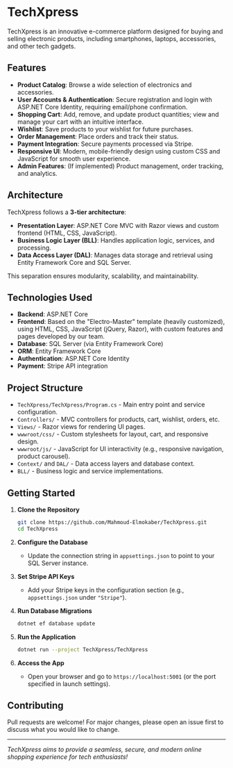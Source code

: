 # TechXpress

TechXpress is an innovative e-commerce platform designed for buying and selling electronic products, including smartphones, laptops, accessories, and other tech gadgets.

## Features

- **Product Catalog**: Browse a wide selection of electronics and accessories.
- **User Accounts & Authentication**: Secure registration and login with ASP.NET Core Identity, requiring email/phone confirmation.
- **Shopping Cart**: Add, remove, and update product quantities; view and manage your cart with an intuitive interface.
- **Wishlist**: Save products to your wishlist for future purchases.
- **Order Management**: Place orders and track their status.
- **Payment Integration**: Secure payments processed via Stripe.
- **Responsive UI**: Modern, mobile-friendly design using custom CSS and JavaScript for smooth user experience.
- **Admin Features**: (If implemented) Product management, order tracking, and analytics.

## Architecture

TechXpress follows a **3-tier architecture**:
- **Presentation Layer**: ASP.NET Core MVC with Razor views and custom frontend (HTML, CSS, JavaScript).
- **Business Logic Layer (BLL)**: Handles application logic, services, and processing.
- **Data Access Layer (DAL)**: Manages data storage and retrieval using Entity Framework Core and SQL Server.

This separation ensures modularity, scalability, and maintainability.

## Technologies Used

- **Backend**: ASP.NET Core
- **Frontend**: Based on the "Electro-Master" template (heavily customized), using HTML, CSS, JavaScript (jQuery, Razor), with custom features and pages developed by our team.
- **Database**: SQL Server (via Entity Framework Core)
- **ORM**:  Entity Framework Core
- **Authentication**: ASP.NET Core Identity
- **Payment**: Stripe API integration

## Project Structure

- `TechXpress/TechXpress/Program.cs` - Main entry point and service configuration.
- `Controllers/` - MVC controllers for products, cart, wishlist, orders, etc.
- `Views/` - Razor views for rendering UI pages.
- `wwwroot/css/` - Custom stylesheets for layout, cart, and responsive design.
- `wwwroot/js/` - JavaScript for UI interactivity (e.g., responsive navigation, product carousel).
- `Context/` and `DAL/` - Data access layers and database context.
- `BLL/` - Business logic and service implementations.

## Getting Started

1. **Clone the Repository**
   ```bash
   git clone https://github.com/Mahmoud-Elmokaber/TechXpress.git
   cd TechXpress
   ```

2. **Configure the Database**
   - Update the connection string in `appsettings.json` to point to your SQL Server instance.

3. **Set Stripe API Keys**
   - Add your Stripe keys in the configuration section (e.g., `appsettings.json` under `"Stripe"`).

4. **Run Database Migrations**
   ```bash
   dotnet ef database update
   ```

5. **Run the Application**
   ```bash
   dotnet run --project TechXpress/TechXpress
   ```

6. **Access the App**
   - Open your browser and go to `https://localhost:5001` (or the port specified in launch settings).

## Contributing

Pull requests are welcome! For major changes, please open an issue first to discuss what you would like to change.

---

*TechXpress aims to provide a seamless, secure, and modern online shopping experience for tech enthusiasts!*
